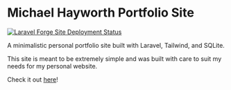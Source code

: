 # Michael Hayworth Portfolio Site
[![Laravel Forge Site Deployment Status](https://img.shields.io/endpoint?url=https%3A%2F%2Fforge.laravel.com%2Fsite-badges%2Fd3a18d20-022f-41f5-b90b-90a4316d96a2%3Flabel%3D1&style=plastic)](https://forge.laravel.com/servers/795693/sites/2371860)

A minimalistic personal portfolio site built with Laravel, Tailwind, and SQLite.

This site is meant to be extremely simple and was built with care to suit my needs for my personal website.

Check it out [here](https://www.eichael-hayworth.com)!
